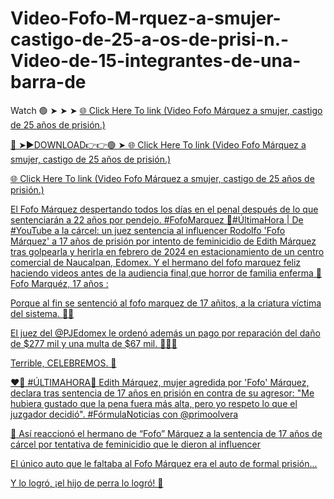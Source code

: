 # Video-Fofo-M-rquez-a-smujer-castigo-de-25-a-os-de-prisi-n.-Video-de-15-integrantes-de-una-barra-de

Watch 🟢 ➤ ➤ ➤ <a href="https://quinix.cfd/bakiyano"> 🌐 Click Here To link (Video Fofo Márquez a smujer, castigo de 25 años de prisión.) 

🔴 ➤►DOWNLOAD👉👉🟢 ➤ <a href="https://quinix.cfd/bakiyano"> 🌐 Click Here To link (Video Fofo Márquez a smujer, castigo de 25 años de prisión.) 

 <a href="https://quinix.cfd/bakiyano"> 🌐 Click Here To link (Video Fofo Márquez a smujer, castigo de 25 años de prisión.) 

 El Fofo Márquez despertando todos los días en el penal después de lo que sentenciarán a 22 años por pendejo. #FofoMarquez
 🔴#ÚltimaHora | De #YouTube a la cárcel: un juez sentencia al influencer Rodolfo 'Fofo Márquez' a 17 años de prisión por intento de feminicidio de Edith Márquez tras golpearla y herirla en febrero de 2024 en estacionamiento de un centro comercial de Naucalpan, Edomex.
 Y el hermano del fofo marquez feliz haciendo videos antes de la audiencia final,que horror de familia enferma
 🚨 Fofo Marquéz, 17 años :

Porque al fin se sentenció al fofo marquez de 17 añitos, a la criatura víctima del sistema. 🥹😭

El juez del 
@PJEdomex
 le ordenó además un pago por reparación del daño de $277 mil y una multa de $67 mil. 🤣🤣🤣

Terrible, CELEBREMOS. 🙏

❤️🔄
#ÚLTIMAHORA🚨 Edith Márquez, mujer agredida por 'Fofo' Márquez, declara tras sentencia de 17 años en prisión en contra de su agresor: "Me hubiera gustado que la pena fuera más alta, pero yo respeto lo que el juzgador decidió". #FórmulaNoticias con 
@primoolvera

🚨 Así reaccionó el hermano de “Fofo” Márquez a la sentencia de 17 años de cárcel por tentativa de feminicidio que le dieron al influencer

El único auto que le faltaba al Fofo Márquez era el auto de formal prisión... 

Y lo logró, ¡el hijo de perra lo logró! 🙂
